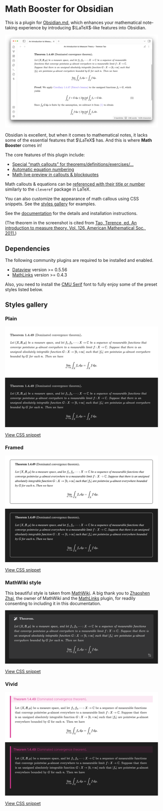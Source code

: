 # Math Booster for Obsidian

This is a plugin for [Obsidian.md](https://obsidian.md), which enhances your mathematical note-taking experience by introducing $\LaTeX$-like features into Obsidian.


![Screenshot](docs/fig/screenshot.png)

Obsidian is excellent, but when it comes to mathematical notes, it lacks some of the essential features that $\LaTeX$ has.
And this is where **Math Booster** comes in!

The core features of this plugin include:

- [Special “math callouts” for theorems/definitions/exercises/…](https://ryotaushio.github.io/obsidian-math-booster//math-callouts)
- [Automatic equation numbering](https://ryotaushio.github.io/obsidian-math-booster//equation-number)
- [Math live preview in callouts & blockquotes](https://ryotaushio.github.io/obsidian-math-booster//math-preview)

Math callouts & equations can be [referenced with their title or number](https://ryotaushio.github.io/obsidian-math-booster//cleveref) similarly to the `cleveref` package in LaTeX.

You can also customize the appearance of math callous using CSS snippets. See the [styles gallery](#styles-gallery) for examples.

See the [documentation](https://ryotaushio.github.io/obsidian-math-booster/) for the details and installation instructions.

(The theorem in the screenshot is cited from [Tao, Terence, ed. An introduction to measure theory. Vol. 126. American Mathematical Soc., 2011.](https://terrytao.files.wordpress.com/2012/12/gsm-126-tao5-measure-book.pdf))

## Dependencies

The following community plugins are required to be installed and enabled.

- [Dataview](https://github.com/blacksmithgu/obsidian-dataview) version >= 0.5.56
- [MathLinks](https://github.com/zhaoshenzhai/obsidian-mathlinks) version >= 0.4.3

Also, you need to install the [CMU Serif](https://www.cufonfonts.com/font/cmu-serif) font to fully enjoy some of the preset styles listed below.

## Styles gallery

### Plain

![Plain light](docs/fig/plain.png)
![Plain dark](docs/fig/plain-dark.png)

[View CSS snippet](https://github.com/RyotaUshio/obsidian-math-booster/blob/master/styles/plain.css)

### Framed

![Framed](docs/fig/framed.png)
![Framed dark](docs/fig/framed-dark.png)

[View CSS snippet](https://github.com/RyotaUshio/obsidian-math-booster/blob/master/styles/framed.css)

### MathWiki style

This beautiful style is taken from [MathWiki](https://github.com/zhaoshenzhai/MathWiki). A big thank you to [Zhaoshen Zhai](https://github.com/zhaoshenzhai), the owner of MathWiki and the [MathLinks](https://github.com/zhaoshenzhai/obsidian-mathlinks) plugin, for readily consenting to including it in this documentation.


![MathWiki style](docs/fig/mathwiki.png)

[View CSS snippet](https://github.com/RyotaUshio/obsidian-math-booster/blob/master/styles/mathwiki.css)

### Vivid

![Vivid light](docs/fig/vivid-light.png)
![Vivid dark](docs/fig/vivid-dark.png)

[View CSS snippet](https://github.com/RyotaUshio/obsidian-math-booster/blob/master/styles/vivid.css)

